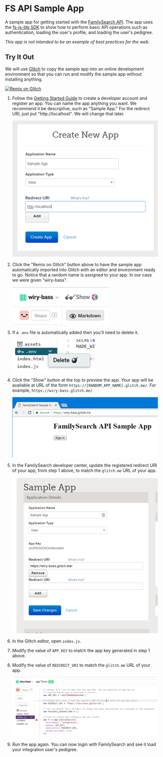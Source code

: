 # FS API Sample App

A sample app for getting started with the [FamilySearch API](https://familysearch.org/developers/).
The app uses the [fs-js-lite SDK](https://github.com/FamilySearch/fs-js-lite)
to show how to perform basic API operations such as authentication, 
loading the user's profile, and loading the user's pedigree.

_This app is not intended to be an example of best practices for the web._

## Try It Out

We will use [Glitch](https://glitch.com/) to copy the sample app into an online
development environment so that you can run and modify the sample app without
installing anything.

[![Remix on Glitch](https://cdn.glitch.com/2703baf2-b643-4da7-ab91-7ee2a2d00b5b/remix-button.svg)](https://glitch.com/edit/#!/import/github/york-solutions/fs-sample-app)

1. Follow the [Getting Started Guide](https://familysearch.org/developers/docs/guides/getting-started) to 
create a developer account and register an app. You can name the app anything you
want. We recommend it be descriptive, such as "Sample App." For the redirect URI,
just put "http://localhost". We will change that later.

    ![Create app](images/create-app.png)

1. Click the "Remix on Glitch" button above to have the sample app automatically
imported into Glitch with an editor and environment ready to go. Notice that
a random name is assigned to your app. In our case we were given "wiry-bass".

    ![Glitch app name](images/glitch-app-name.png)

1. If a `.env` file is automatically added then you'll need to delete it.
    
    ![Delete .env](images/env-delete.png)

1. Click the "Show" button at the top to preview the app. Your app will be available 
at URL of the form `https://[RANDOM_APP_NAME].glitch.me/`. For example, 
`https://wiry-bass.glitch.me/`.

    ![Glitch preview](images/glitch-preview.png)

1. In the FamilySearch developer center, update the registered redirect URI of 
your app, from step 1 above, to match the `glitch.me` URL of your app.

    ![Update redirect URI](images/update-redirect-uri.png)

1. In the Glitch editor, open `index.js`. 

1. Modify the value of `APP_KEY` to match the app key generated in step 1 above.

1. Modify the value of `REDIRECT_URI` to match the `glitch.me` URL of your app.

    ![Update code](images/update-code.png)

1. Run the app again. You can now login with FamilySearch and see it load your integration user's pedigree.